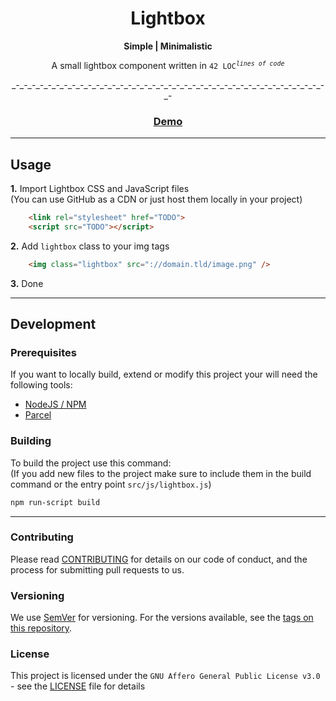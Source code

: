 <div align="center">
    <h1>Lightbox</h1>
    <strong>Simple | Minimalistic</strong>
    <p>A small lightbox component written in <code>42 LOC<sup><i>lines of code</i></sup></code></p>
    <p>_-_-_-_-_-_-_-_-_-_-_-_-_-_-_-_-_-_-_-_-_-_-_-_-_-_-_-_-_-_-_-_-_-_-_-_-_-_-_-_-</p>
    <h3>
        <a href="https://lightbox.cluster.services">Demo</a>
    </h3>
</div>

---

## Usage

**1.** Import Lightbox CSS and JavaScript files <br/>
   (You can use GitHub as a CDN or just host them locally in your project)

```HTML
    <link rel="stylesheet" href="TODO">
    <script src="TODO"></script>
```

**2.** Add `lightbox` class to your img tags

```HTML
    <img class="lightbox" src="://domain.tld/image.png" />
```

**3.** Done

---

## Development

### Prerequisites

If you want to locally build, extend or modify this project your will need the following tools:
*   [NodeJS / NPM](https://nodejs.org/en/download/)
*   [Parcel](https://parceljs.org/getting_started.html)


### Building

To build the project use this command: <br/>
(If you add new files to the project make sure to include them in the build command or the entry point `src/js/lightbox.js`)
```bash
npm run-script build
```

---

### Contributing

Please read [CONTRIBUTING](CONTRIBUTING) for details on our code of conduct, and the process for submitting pull requests to us.


### Versioning

We use [SemVer](http://semver.org/) for versioning. For the versions available, see the [tags on this repository](https://github.com/Groruk/lightbox/tags).


### License

This project is licensed under the `GNU Affero General Public License v3.0` - see the [LICENSE](LICENSE) file for details
